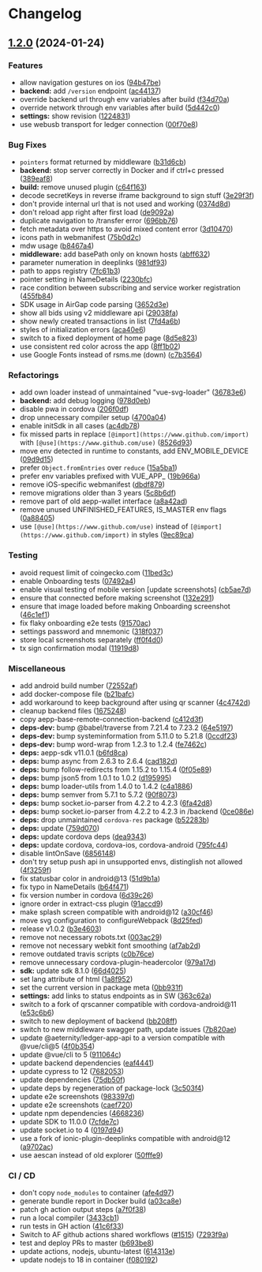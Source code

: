 # Changelog

## [1.2.0](https://www.github.com/aeternity/aepp-base/compare/v1.1.0...v1.2.0) (2024-01-24)


### Features

* allow navigation gestures on ios ([94b47be](https://www.github.com/aeternity/aepp-base/commit/94b47be2c490f3b67b5ca605becebc6a2b40e099))
* **backend:** add `/version` endpoint ([ac44137](https://www.github.com/aeternity/aepp-base/commit/ac4413753855486684564e63b8983aecfb6d689b))
* override backend url through env variables after build ([f34d70a](https://www.github.com/aeternity/aepp-base/commit/f34d70a7c0ab8f356d06a4fc396c8ed32e12f62e))
* override network through env variables after build ([5d442c0](https://www.github.com/aeternity/aepp-base/commit/5d442c0bfef24b34357c461fc2de24de00b9a9de))
* **settings:** show revision ([1224831](https://www.github.com/aeternity/aepp-base/commit/1224831c9737800413f552d1d6cb95ffc69353a1))
* use webusb transport for ledger connection ([00f70e8](https://www.github.com/aeternity/aepp-base/commit/00f70e8e4935c148bf5a4c6d1b9f1f6e4cb12f06))


### Bug Fixes

* `pointers` format returned by middleware ([b31d6cb](https://www.github.com/aeternity/aepp-base/commit/b31d6cb7b0eab76bc0a2425d71ba1dda91aaedaf))
* **backend:** stop server correctly in Docker and if ctrl+c pressed ([389eaf8](https://www.github.com/aeternity/aepp-base/commit/389eaf8251743654364abc3bfa34ca35f511fe05))
* **build:** remove unused plugin ([c64f163](https://www.github.com/aeternity/aepp-base/commit/c64f163568e4a6cce909292682f29ee419075154))
* decode secretKeys in reverse iframe background to sign stuff ([3e29f3f](https://www.github.com/aeternity/aepp-base/commit/3e29f3f15a0e293a6928dcbe3e025b2b85bd767b))
* don't provide internal url that is not used and working ([0374d8d](https://www.github.com/aeternity/aepp-base/commit/0374d8d3b3856c8280dd74c5ff4058da4921f35d))
* don't reload app right after first load ([de9092a](https://www.github.com/aeternity/aepp-base/commit/de9092afcb2bab5cbd9e0b37cf957dd7f4f534e5))
* duplicate navigation to /transfer error ([696bb76](https://www.github.com/aeternity/aepp-base/commit/696bb76e1b70fcc9363e971d991acd07f2353da5))
* fetch metadata over https to avoid mixed content error ([3d10470](https://www.github.com/aeternity/aepp-base/commit/3d10470f215f9cadb9e4d3bf90e8986821c8f042))
* icons path in webmanifest ([75b0d2c](https://www.github.com/aeternity/aepp-base/commit/75b0d2c5fac5afcd71d44cb0c825cef7dd2f9309))
* mdw usage ([b8467a4](https://www.github.com/aeternity/aepp-base/commit/b8467a4ba6857858ca90e6586ee93756ddc00273))
* **middleware:** add basePath only on known hosts ([abff632](https://www.github.com/aeternity/aepp-base/commit/abff6329c37f4fb08f1473f9e49edf88b78317a0))
* parameter numeration in deeplinks ([981df93](https://www.github.com/aeternity/aepp-base/commit/981df9369fe8e5cb58d7da0a06dfc602d2e50791))
* path to apps registry ([7fc61b3](https://www.github.com/aeternity/aepp-base/commit/7fc61b324dff2bdc620315593647617dac862fef))
* pointer setting in NameDetails ([2230bfc](https://www.github.com/aeternity/aepp-base/commit/2230bfc96f09983c11aa21a620e5794a2634132d))
* race condition between subscribing and service worker registration ([455fb84](https://www.github.com/aeternity/aepp-base/commit/455fb8434db48d025739cbd835e43e59589f172d))
* SDK usage in AirGap code parsing ([3652d3e](https://www.github.com/aeternity/aepp-base/commit/3652d3e86c63707ea71f1aab7accbae0e1d136d4))
* show all bids using v2 middleware api ([29038fa](https://www.github.com/aeternity/aepp-base/commit/29038fab34d62ff818d2437630e2ae586283ae5c))
* show newly created transactions in list ([7fd4a6b](https://www.github.com/aeternity/aepp-base/commit/7fd4a6b6d3b89a53ecb277236deb3bca1bcc6ba1))
* styles of initialization errors ([aca40e6](https://www.github.com/aeternity/aepp-base/commit/aca40e67cd8b312e546e2b70301da4f57f921ae7))
* switch to a fixed deployment of home page ([8d5e823](https://www.github.com/aeternity/aepp-base/commit/8d5e823d0b15d64b614a461f179cdda4722f4c54))
* use consistent red color across the app ([8ff1b02](https://www.github.com/aeternity/aepp-base/commit/8ff1b02920054156969dacfc2ae509eaeaea2a8e))
* use Google Fonts instead of rsms.me (down) ([c7b3564](https://www.github.com/aeternity/aepp-base/commit/c7b35649790936ba1b22b58b0c05227b78e3db6a))


### Refactorings

* add own loader instead of unmaintained "vue-svg-loader" ([36783e6](https://www.github.com/aeternity/aepp-base/commit/36783e62ae67288fc7526cad379f061878c45419))
* **backend:** add debug logging ([978d0eb](https://www.github.com/aeternity/aepp-base/commit/978d0eb5efbd1a3bb6b1e33c4e8fb423b05c3fe2))
* disable pwa in cordova ([206f0df](https://www.github.com/aeternity/aepp-base/commit/206f0df0740e6725bd7c8d274eac8b13a8e6d165))
* drop unnecessary compiler setup ([4700a04](https://www.github.com/aeternity/aepp-base/commit/4700a04bf673202a72b4304ab87c035dbccc145a))
* enable initSdk in all cases ([ac4db78](https://www.github.com/aeternity/aepp-base/commit/ac4db78e715ac2227572398298b149c0892ef698))
* fix missed parts in replace `[@import](https://www.github.com/import)` with `[@use](https://www.github.com/use)` ([8526d93](https://www.github.com/aeternity/aepp-base/commit/8526d9306c6cd0236635547115138f6f0674155c))
* move env detected in runtime to constants, add ENV_MOBILE_DEVICE ([09d9d15](https://www.github.com/aeternity/aepp-base/commit/09d9d15ce51aed752c0b1fb9b2d1f6751e5755b9))
* prefer `Object.fromEntries` over `reduce` ([15a5ba1](https://www.github.com/aeternity/aepp-base/commit/15a5ba19aa1e8524b4aad78840a327014487b874))
* prefer env variables prefixed with VUE_APP_ ([19b966a](https://www.github.com/aeternity/aepp-base/commit/19b966a31d323975751a21c43b800fa4c7d5b04f))
* remove iOS-specific webmanifest ([dbdf879](https://www.github.com/aeternity/aepp-base/commit/dbdf8790cf415c49534c049739e448c55b70300e))
* remove migrations older than 3 years ([5c8b6df](https://www.github.com/aeternity/aepp-base/commit/5c8b6df7dae1504f108a763b4a6ac698cd35e515))
* remove part of old aepp-wallet interface ([a8a42ad](https://www.github.com/aeternity/aepp-base/commit/a8a42ad8a907754e5ab0607e6993de2ed7dda9ba))
* remove unused UNFINISHED_FEATURES, IS_MASTER env flags ([0a88405](https://www.github.com/aeternity/aepp-base/commit/0a88405f884be005824495d3d6c82dc99e3b4bbd))
* use `[@use](https://www.github.com/use)` instead of `[@import](https://www.github.com/import)` in styles ([9ec89ca](https://www.github.com/aeternity/aepp-base/commit/9ec89ca962974749791ff53cd23dff5c40b6c024))


### Testing

* avoid request limit of coingecko.com ([11bed3c](https://www.github.com/aeternity/aepp-base/commit/11bed3c93864b037d88e75d81be0deff0c19bd4e))
* enable Onboarding tests ([07492a4](https://www.github.com/aeternity/aepp-base/commit/07492a4e31f9f0f160cb9ac41de3c7e1124ef66c))
* enable visual testing of mobile version [update screenshots] ([cb5ae7d](https://www.github.com/aeternity/aepp-base/commit/cb5ae7d8ddf19ebae6b25bd471255ffcfc296c58))
* ensure that connected before making screenshot ([132e291](https://www.github.com/aeternity/aepp-base/commit/132e2912495ad71e1d7d390616cfb254ac90a5ec))
* ensure that image loaded before making Onboarding screenshot ([46c1ef1](https://www.github.com/aeternity/aepp-base/commit/46c1ef1d85988a6f55566f71db0db3ace491176a))
* fix flaky onboarding e2e tests ([91570ac](https://www.github.com/aeternity/aepp-base/commit/91570ac1080d537746a8d4a20f5a5d4ef78cfa25))
* settings password and mnemonic ([318f037](https://www.github.com/aeternity/aepp-base/commit/318f037f65a877c9c500817bfa44dd69a861f600))
* store local screenshots separately ([ff0f4d0](https://www.github.com/aeternity/aepp-base/commit/ff0f4d0b2e4cf253361f7543bb07fd431927fcc5))
* tx sign confirmation modal ([11919d8](https://www.github.com/aeternity/aepp-base/commit/11919d8ac6ea15523afc0016266d986653e30ef4))


### Miscellaneous

* add android build number ([72552af](https://www.github.com/aeternity/aepp-base/commit/72552afc510b59020dee62b3191a28c7fc351241))
* add docker-compose file ([b21bafc](https://www.github.com/aeternity/aepp-base/commit/b21bafc8aeac1143f96d595b820a0ad53b29a0dd))
* add workaround to keep background after using qr scanner ([4c4742d](https://www.github.com/aeternity/aepp-base/commit/4c4742d34890fd933b71feff2e601b72599d49d3))
* cleanup backend files ([1675248](https://www.github.com/aeternity/aepp-base/commit/1675248e69a2fc0e7ae5e150724512965d3d2856))
* copy aepp-base-remote-connection-backend ([c412d3f](https://www.github.com/aeternity/aepp-base/commit/c412d3fc0838022f273eecf05c26eb0d553f5893))
* **deps-dev:** bump @babel/traverse from 7.21.4 to 7.23.2 ([64e5197](https://www.github.com/aeternity/aepp-base/commit/64e51971b2d46607bcf8d53a1b8841cf76aba120))
* **deps-dev:** bump systeminformation from 5.11.0 to 5.21.8 ([0ccdf23](https://www.github.com/aeternity/aepp-base/commit/0ccdf23624791c5f5f3a41705d913b8bfa20231f))
* **deps-dev:** bump word-wrap from 1.2.3 to 1.2.4 ([fe7462c](https://www.github.com/aeternity/aepp-base/commit/fe7462c8000783d447276619f85a2dbfbf0c7b42))
* **deps:** aepp-sdk v11.0.1 ([b6fd8ca](https://www.github.com/aeternity/aepp-base/commit/b6fd8ca90a03aca17c06ae7413006e426e6f1881))
* **deps:** bump async from 2.6.3 to 2.6.4 ([cad182d](https://www.github.com/aeternity/aepp-base/commit/cad182d66179403abb8d5b0148928b9c60308ebd))
* **deps:** bump follow-redirects from 1.15.2 to 1.15.4 ([0f05e89](https://www.github.com/aeternity/aepp-base/commit/0f05e89d73e6c0910fe9eb0b67b73574e96b45cf))
* **deps:** bump json5 from 1.0.1 to 1.0.2 ([d195995](https://www.github.com/aeternity/aepp-base/commit/d195995e61ccc7392e20a03ef97605de6cfef31b))
* **deps:** bump loader-utils from 1.4.0 to 1.4.2 ([c4a1886](https://www.github.com/aeternity/aepp-base/commit/c4a1886d679375bc92e19c91881958033032b865))
* **deps:** bump semver from 5.7.1 to 5.7.2 ([90f8073](https://www.github.com/aeternity/aepp-base/commit/90f807315347043795593f4e0a0ccdb916710fda))
* **deps:** bump socket.io-parser from 4.2.2 to 4.2.3 ([6fa42d8](https://www.github.com/aeternity/aepp-base/commit/6fa42d8b839335ad04bd646cb8959f7abd52747f))
* **deps:** bump socket.io-parser from 4.2.2 to 4.2.3 in /backend ([0ce086e](https://www.github.com/aeternity/aepp-base/commit/0ce086ea37516bec71245de4966a841a70619ae6))
* **deps:** drop unmaintained `cordova-res` package ([b52283b](https://www.github.com/aeternity/aepp-base/commit/b52283b0f94718dee9e5da8b661484dee32dea23))
* **deps:** update ([759d070](https://www.github.com/aeternity/aepp-base/commit/759d070549a5c135a3efe27feb26ff50e2d8c590))
* **deps:** update cordova deps ([dea9343](https://www.github.com/aeternity/aepp-base/commit/dea934321115973e312356f31c3bb1c83e5596e1))
* **deps:** update cordova, cordova-ios, cordova-android ([795fc44](https://www.github.com/aeternity/aepp-base/commit/795fc4411fd05999edf65b3d78fe31c96e575c8d))
* disable lintOnSave ([6856148](https://www.github.com/aeternity/aepp-base/commit/68561480e90746b66278fb855ac4c7765e237fd5))
* don't try setup push api in unsupported envs, distinglish not allowed ([4f3259f](https://www.github.com/aeternity/aepp-base/commit/4f3259ffe2c3aa6875f239c6ece91f276bde6540))
* fix statusbar color in android@13 ([51d9b1a](https://www.github.com/aeternity/aepp-base/commit/51d9b1af53b0dc08afbd44c38a591561a44d15b4))
* fix typo in NameDetails ([b64f471](https://www.github.com/aeternity/aepp-base/commit/b64f471040de722fe5a6939915cfcffbaa76cb44))
* fix version number in cordova ([6d39c26](https://www.github.com/aeternity/aepp-base/commit/6d39c26c381c870f63935046b242fb5c8caf8089))
* ignore order in extract-css plugin ([91accd9](https://www.github.com/aeternity/aepp-base/commit/91accd98cc6faeb5dbae93b6361835693ab4f844))
* make splash screen compatible with android@12 ([a30cf46](https://www.github.com/aeternity/aepp-base/commit/a30cf46f90416acb584c02a42a860e92ce8d3403))
* move svg configuration to configureWebpack ([8d25fed](https://www.github.com/aeternity/aepp-base/commit/8d25fedb947d3f0cf73d3f903d7f2c3c43e078ab))
* release v1.0.2 ([b3e4603](https://www.github.com/aeternity/aepp-base/commit/b3e460388741541cc38cf6db766ac56e92352a07))
* remove not necessary robots.txt ([003ac29](https://www.github.com/aeternity/aepp-base/commit/003ac29702f04faeba09b42d2e698d1db487c7a5))
* remove not necessary webkit font smoothing ([af7ab2d](https://www.github.com/aeternity/aepp-base/commit/af7ab2d343ce9fece9685d719285d476ca95085a))
* remove outdated travis scripts ([c0b76ce](https://www.github.com/aeternity/aepp-base/commit/c0b76cef782a3253dd61a9304431445a327f508e))
* remove unnecessary cordova-plugin-headercolor ([979a17d](https://www.github.com/aeternity/aepp-base/commit/979a17dc050b2264c7aa15424b6a30f4bfd7ea20))
* **sdk:** update sdk 8.1.0 ([66d4025](https://www.github.com/aeternity/aepp-base/commit/66d4025857ab9d274d5765850e57aae5d4d694b0))
* set lang attribute of html ([1a8f952](https://www.github.com/aeternity/aepp-base/commit/1a8f9527bcf896daae5b9e5fe22490e95c6005de))
* set the current version in package meta ([0bb931f](https://www.github.com/aeternity/aepp-base/commit/0bb931f3813e2d1b8c2c02de2a516e7e2a75aeb4))
* **settings:** add links to status endpoints as in SW ([363c62a](https://www.github.com/aeternity/aepp-base/commit/363c62a1b20347442270b390b4c2dafeb9445052))
* switch to a fork of qrscanner compatible with cordova-android@11 ([e53c6b6](https://www.github.com/aeternity/aepp-base/commit/e53c6b685333bc2650ee67b12cef84335fcaf706))
* switch to new deployment of backend ([bb208ff](https://www.github.com/aeternity/aepp-base/commit/bb208ff16c80ca8ee1a9ff5f5d359f5443af597b))
* switch to new middleware swagger path, update issues ([7b820ae](https://www.github.com/aeternity/aepp-base/commit/7b820aebe88173eb3ba91dc0be75599ef06643e1))
* update @aeternity/ledger-app-api to a version compatible with @vue/cli@5 ([4f0b354](https://www.github.com/aeternity/aepp-base/commit/4f0b354ad14eae265165b17d6148955b51114adb))
* update @vue/cli to 5 ([911064c](https://www.github.com/aeternity/aepp-base/commit/911064c0dd9eb5c1c0aa501a1645a1b941a728e4))
* update backend dependencies ([eaf4441](https://www.github.com/aeternity/aepp-base/commit/eaf44416cdd3c8e5788e4d7a48f6f180b21b7c41))
* update cypress to 12 ([7682053](https://www.github.com/aeternity/aepp-base/commit/768205384301948c55d3d8b3e19363ad1333de0c))
* update dependencies ([75db50f](https://www.github.com/aeternity/aepp-base/commit/75db50f9067374e365e85072194bbd16188b4802))
* update deps by regeneration of package-lock ([3c503f4](https://www.github.com/aeternity/aepp-base/commit/3c503f45406b9ea202c945663f697ea5b757270a))
* update e2e screenshots ([983397d](https://www.github.com/aeternity/aepp-base/commit/983397d424c6352cfe443c0fd606e431f0a008c4))
* update e2e screenshots ([caef720](https://www.github.com/aeternity/aepp-base/commit/caef720ccdf4b8fc8ff58529db6540f323c8f129))
* update npm dependencies ([4668236](https://www.github.com/aeternity/aepp-base/commit/4668236844121e4f667caecd3e03bce82a158473))
* update SDK to 11.0.0 ([7cfde7c](https://www.github.com/aeternity/aepp-base/commit/7cfde7c0446261d9f727d08c9eb064c5e3c2eb19))
* update socket.io to 4 ([0197d94](https://www.github.com/aeternity/aepp-base/commit/0197d9415d2755c093948b54b7dadae5dd86e3dd))
* use a fork of ionic-plugin-deeplinks compatible with android@12 ([a9702ac](https://www.github.com/aeternity/aepp-base/commit/a9702acbbde947d025fd1d982759e769199a5ca9))
* use aescan instead of old explorer ([50fffe9](https://www.github.com/aeternity/aepp-base/commit/50fffe91c04f3b06b96e128c73bfa02d403c4edc))


### CI / CD

* don't copy `node_modules` to container ([afe4d97](https://www.github.com/aeternity/aepp-base/commit/afe4d97ee57c3beedd5c475ed2af8b8580f1959d))
* generate bundle report in Docker build ([a03ca8e](https://www.github.com/aeternity/aepp-base/commit/a03ca8ec06b2db9d1fc1708f63f8d6a3ae7e7ee5))
* patch gh action output steps ([a7f0f38](https://www.github.com/aeternity/aepp-base/commit/a7f0f380d79e9397fa6b655ee8ed29290b69e433))
* run a local compiler ([3433cb1](https://www.github.com/aeternity/aepp-base/commit/3433cb13259322a22aa258251689b163f01e86f9))
* run tests in GH action ([41c6f33](https://www.github.com/aeternity/aepp-base/commit/41c6f33d6de14198574b9dad9d1ef33f3804fa8c))
* Switch to AF github actions shared workflows ([#1515](https://www.github.com/aeternity/aepp-base/issues/1515)) ([7293f9a](https://www.github.com/aeternity/aepp-base/commit/7293f9af9c2ef24de11e8638c6dcbb7be3605233))
* test and deploy PRs to master ([b693be8](https://www.github.com/aeternity/aepp-base/commit/b693be88a73f771758b86cf92ff0aa3b5a48d41d))
* update actions, nodejs, ubuntu-latest ([614313e](https://www.github.com/aeternity/aepp-base/commit/614313ebc3fca1e602bed42af15d3abc419a2c39))
* update nodejs to 18 in container ([f080192](https://www.github.com/aeternity/aepp-base/commit/f080192fa3619eba2a54b5d0781cac8d15fb0228))
